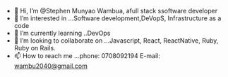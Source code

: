 - 👋 Hi, I’m @Stephen Munyao Wambua, afull stack ssoftware developer
- 👀 I’m interested in ...Software development,DeVopS, Infrastructure as a code
- 🌱 I’m currently learning ..DevOps
- 💞️ I’m looking to collaborate on ...Javascript, React, ReactNative, Ruby, Ruby on Rails.
- 📫 How to reach me ...phone: 0708092194 E-mail: wambu2040@gmail.com

<!---
steve2030/steve2030 is a ✨ special ✨ repository because its `README.md` (this file) appears on your GitHub profile.
You can click the Preview link to take a look at your changes.
--->
